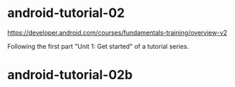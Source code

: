 # android-tutorial-02

https://developer.android.com/courses/fundamentals-training/overview-v2

Following the first part "Unit 1: Get started" of a tutorial series.
# android-tutorial-02b
